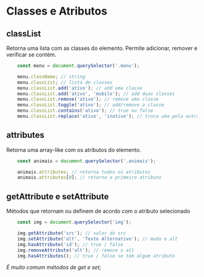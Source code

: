 # Classes e Atributos

## classList

Retorna uma lista com as classes do elemento. Permite adicionar,
remover e verificar se contém.

```js
    const menu = document.querySelector('.menu');

    menu.className; // string
    menu.classList; // lista de classes
    menu.classList.add('ativo'); // add uma classe
    menu.classList.add('ativo', 'mobile'); // add duas classes
    menu.classList.remove('ativo'); // remove uma classe
    menu.classList.toggle('ativo'); // add/remove a classe
    menu.classList.contains('ativo'); // true ou false
    menu.classList.replace('ativo', 'inativo'); // troca uma pela outra
```

## attributes

Retorna uma array-like com os atributos do elemento.

```js
    const animais = document.querySelector('.animais');

    animais.attributes; // retorna todos os atributos
    animais.attributes[0]; // retorna o primeiro atributo
```

## getAttribute e setAttribute

Métodos que retornam ou definem de acordo com o atributo
selecionado

```js
    const img = document.querySelector('img');

    img.getAttribute('src'); // valor do src
    img.setAttribute('alt', 'Texto Alternativo'); // muda o alt
    img.hasAttribute('id'); // true / false
    img.removeAttribute('alt'); // remove o alt
    img.hasAttributes(); // true / false se tem algum atributo
```

*É muito comum métodos de get e set;*